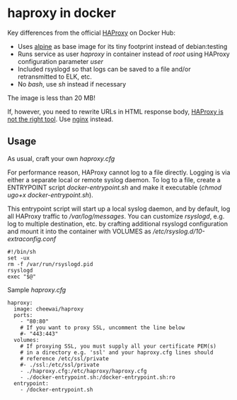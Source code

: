 # haproxy in docker

Key differences from the official [HAProxy](https://hub.docker.com/_/haproxy/) on Docker Hub:

- Uses [alpine](https://hub.docker.com/_/alpine/) as base image for its tiny footprint instead of debian:testing 
- Runs service as user *haproxy* in container instead of *root* using HAProxy configuration parameter *user*
- Included rsyslogd so that logs can be saved to a file and/or retransmitted to ELK, etc.
- No *bash*, use *sh* instead if necessary

The image is less than 20 MB!

If, however, you need to rewrite URLs in HTML response body, [HAProxy is not the right tool](http://serverfault.com/questions/336338/using-nginx-to-rewrite-urls-inside-outgoing-responses). Use [nginx](https://github.com/sickp/docker-alpine-nginx) instead.

## Usage

As usual, craft your own *haproxy.cfg*

For performance reason, HAProxy cannot log to a file directly. Logging is via either a separate local or remote syslog daemon. To log to a file, create a ENTRYPOINT script *docker-entrypoint.sh* and make it executable (*chmod ugo+x docker-entrypoint.sh*). 

This entrypoint script will start up a local syslog daemon, and by default, log all HAProxy traffic to */var/log/messages*. You can customize *rsyslogd*, e.g. log to multiple destination, etc. by crafting additional rsyslogd configuration and mount it into the container with VOLUMES as */etc/rsyslog.d/10-extraconfig.conf*

```
#!/bin/sh
set -ux
rm -f /var/run/rsyslogd.pid
rsyslogd
exec "$@"
```

Sample *haproxy.cfg*

```
haproxy:
  image: cheewai/haproxy
  ports:
    - "80:80"
    # If you want to proxy SSL, uncomment the line below
    #- "443:443"
  volumes:
    # If proxying SSL, you must supply all your certificate PEM(s)
    # in a directory e.g. 'ssl' and your haproxy.cfg lines should
    # reference /etc/ssl/private
    #- ./ssl:/etc/ssl/private
    - ./haproxy.cfg:/etc/haproxy/haproxy.cfg
    - ./docker-entrypoint.sh:/docker-entrypoint.sh:ro
  entrypoint:
    - /docker-entrypoint.sh
```

